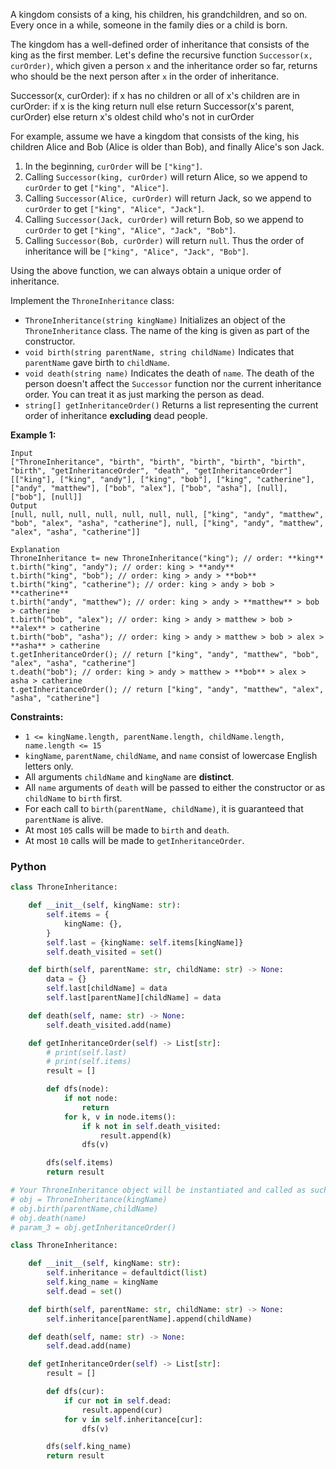 A kingdom consists of a king, his children, his grandchildren, and so on. Every once in a while, someone in the family
dies or a child is born.

The kingdom has a well-defined order of inheritance that consists of the king as the first member. Let's define the
recursive function  `Successor(x, curOrder)`, which given a person  `x`  and the inheritance order so far, returns who
should be the next person after  `x`  in the order of inheritance.

Successor(x, curOrder):
if x has no children or all of x's children are in curOrder:
if x is the king return null
else return Successor(x's parent, curOrder)
else return x's oldest child who's not in curOrder

For example, assume we have a kingdom that consists of the king, his children Alice and Bob (Alice is older than Bob),
and finally Alice's son Jack.

1. In the beginning,  `curOrder`  will be  `["king"]`.
2. Calling  `Successor(king, curOrder)`  will return Alice, so we append to  `curOrder`  to get  `["king", "Alice"]`.
3. Calling  `Successor(Alice, curOrder)`  will return Jack, so we append to  `curOrder`  to
   get  `["king", "Alice", "Jack"]`.
4. Calling  `Successor(Jack, curOrder)`  will return Bob, so we append to  `curOrder`  to
   get  `["king", "Alice", "Jack", "Bob"]`.
5. Calling  `Successor(Bob, curOrder)`  will return  `null`. Thus the order of inheritance will
   be  `["king", "Alice", "Jack", "Bob"]`.

Using the above function, we can always obtain a unique order of inheritance.

Implement the  `ThroneInheritance`  class:

- `ThroneInheritance(string kingName)`  Initializes an object of the  `ThroneInheritance`  class. The name of the king
  is given as part of the constructor.
- `void birth(string parentName, string childName)`  Indicates that  `parentName`  gave birth to  `childName`.
- `void death(string name)`  Indicates the death of  `name`. The death of the person doesn't affect the  `Successor`
  function nor the current inheritance order. You can treat it as just marking the person as dead.
- `string[] getInheritanceOrder()`  Returns a list representing the current order of inheritance  **excluding**  dead
  people.

**Example 1:**

```
Input
["ThroneInheritance", "birth", "birth", "birth", "birth", "birth", "birth", "getInheritanceOrder", "death", "getInheritanceOrder"]
[["king"], ["king", "andy"], ["king", "bob"], ["king", "catherine"], ["andy", "matthew"], ["bob", "alex"], ["bob", "asha"], [null], ["bob"], [null]]
Output
[null, null, null, null, null, null, null, ["king", "andy", "matthew", "bob", "alex", "asha", "catherine"], null, ["king", "andy", "matthew", "alex", "asha", "catherine"]]

Explanation
ThroneInheritance t= new ThroneInheritance("king"); // order: **king**
t.birth("king", "andy"); // order: king > **andy**
t.birth("king", "bob"); // order: king > andy > **bob**
t.birth("king", "catherine"); // order: king > andy > bob > **catherine**
t.birth("andy", "matthew"); // order: king > andy > **matthew** > bob > catherine
t.birth("bob", "alex"); // order: king > andy > matthew > bob > **alex** > catherine
t.birth("bob", "asha"); // order: king > andy > matthew > bob > alex > **asha** > catherine
t.getInheritanceOrder(); // return ["king", "andy", "matthew", "bob", "alex", "asha", "catherine"]
t.death("bob"); // order: king > andy > matthew > **bob** > alex > asha > catherine
t.getInheritanceOrder(); // return ["king", "andy", "matthew", "alex", "asha", "catherine"]
```

**Constraints:**

- `1 <= kingName.length, parentName.length, childName.length, name.length <= 15`
- `kingName`,  `parentName`,  `childName`, and  `name`  consist of lowercase English letters only.
- All arguments  `childName`  and  `kingName`  are  **distinct**.
- All  `name`  arguments of  `death`  will be passed to either the constructor or as  `childName`  to  `birth`  first.
- For each call to `birth(parentName, childName)`, it is guaranteed that `parentName`  is alive.
- At most  `105`  calls will be made to  `birth`  and  `death`.
- At most  `10`  calls will be made to  `getInheritanceOrder`.

### Python

```python
class ThroneInheritance:

    def __init__(self, kingName: str):
        self.items = {
            kingName: {},
        }
        self.last = {kingName: self.items[kingName]}
        self.death_visited = set()

    def birth(self, parentName: str, childName: str) -> None:
        data = {}
        self.last[childName] = data
        self.last[parentName][childName] = data

    def death(self, name: str) -> None:
        self.death_visited.add(name)

    def getInheritanceOrder(self) -> List[str]:
        # print(self.last)
        # print(self.items)
        result = []

        def dfs(node):
            if not node:
                return
            for k, v in node.items():
                if k not in self.death_visited:
                    result.append(k)
                dfs(v)

        dfs(self.items)
        return result

# Your ThroneInheritance object will be instantiated and called as such:
# obj = ThroneInheritance(kingName)
# obj.birth(parentName,childName)
# obj.death(name)
# param_3 = obj.getInheritanceOrder()
```

```python
class ThroneInheritance:

    def __init__(self, kingName: str):
        self.inheritance = defaultdict(list)
        self.king_name = kingName
        self.dead = set()

    def birth(self, parentName: str, childName: str) -> None:
        self.inheritance[parentName].append(childName)

    def death(self, name: str) -> None:
        self.dead.add(name)

    def getInheritanceOrder(self) -> List[str]:
        result = []

        def dfs(cur):
            if cur not in self.dead:
                result.append(cur)
            for v in self.inheritance[cur]:
                dfs(v)

        dfs(self.king_name)
        return result
```